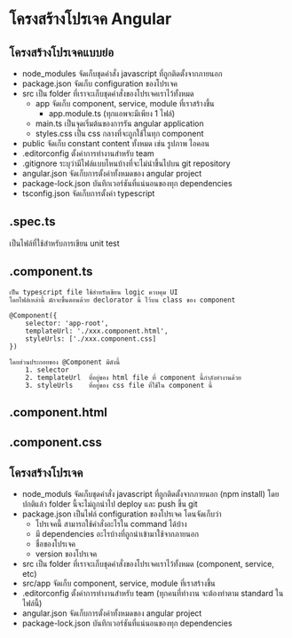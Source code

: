 # โครงสร้างโปรเจค Angular

## โครงสร้างโปรเจคแบบย่อ
- node_modules จัดเก็บชุดคำสั่ง javascript ที่ถูกติดตั้งจากภายนอก
- package.json จัดเก็บ configuration ของโปรเจค
- src เป็น folder ที่เราจะเก็บชุดคำสั่งของโปรเจคเราไว้ทั้งหมด
    - app จัดเก็บ component, service, module ที่เราสร้างขึ้น
        - app.module.ts (ทุกแอพจะมีเพียง 1 ไฟล์)
    - main.ts เป็นจุดเริ่มต้นของการรัน angular application
    - styles.css เป็น css กลางที่จะถูกใช้ในทุก component
- public จัดเก็บ constant content ทั้งหมด เช่น รูปภาพ ไอคอน
- .editorconfig ตั้งค่าการทำงานสำหรับ team
- .gitignore ระบุว่ามีไฟล์แบบไหนบ้างที่จะไม่นำขึ้นไปบน git repository
- angular.json จัดเก็บการตั้งค่าทั้งหมดของ angular project
- package-lock.json บันทึกเวอร์ชันที่แน่นอนของทุก dependencies
- tsconfig.json จัดเก็บการตั้งค่า typescript


## .spec.ts
เป็นไฟล์ที่ใช้สำหรับการเขียน unit test

## .component.ts
    เป็น typescript file ใช้สำหรับเขียน logic ควบคุม UI
    โดยไฟล์เหล่านี้ มักจะขึ้นตอนด้วย declorator นี้ ไว้บน class ของ component

    @Component({
        selector: 'app-root',
        templateUrl: './xxx.component.html',
        styleUrls: ['./xxx.component.css]
    })

    โดยส่วนประกอยของ @Component มีดังนี้
        1. selector 
        2. templateUrl  ที่อยู่ของ html file ที่ component นี้กำลังทำงานด้วย
        3. styleUrls    ที่อยู่ของ css file ที่ใช้ใน component นี้

## .component.html


## .component.css

## โครงสร้างโปรเจค
- node_moduls จัดเก็บชุดคำสั่ง javascript ที่ถูกติดตั้งจากภายนอก (npm install) โดยปกติแล้ว folder นี้จะไม่ถูกนำไป deploy และ push ขึ้น git
- package.json เป็นไฟล์ configuration ของโปรเจค โดนจัดเก็บว่า
    - โปรเจคนี้ สามารถใช้คำสั่งอะไรใน command ได้บ้าง
    - มี dependencies อะไรบ้างที่ถูกนำเข้ามาใช้จากภายนอก
    - ชื่อของโปรเจค
    - version ของโปรเจค
- src เป็น folder ที่เราจะเก็บชุดคำสั่งของโปรเจคเราไว้ทั้งหมด (component, service, etc)
- src/app จัดเก็บ component, service, module ที่เราสร้างขึ้น
- .editorconfig ตั้งค่าการทำงานสำหรับ team (ทุกคนที่ทำงาน จะต้องทำตาม standard ในไฟล์นี้)
- angular.json จัดเก็บการตั้งค่าทั้งหมดของ angular project
- package-lock.json บันทึกเวอร์ชันที่แน่นอนของทุก dependencies